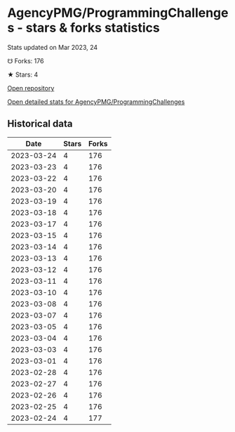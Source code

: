 # AgencyPMG/ProgrammingChallenges - stars & forks statistics

Stats updated on Mar 2023, 24

☋ Forks: 176

★ Stars: 4

[Open repository](https://github.com/AgencyPMG/ProgrammingChallenges)

[Open detailed stats for AgencyPMG/ProgrammingChallenges](https://reviewgithub.com/rep/AgencyPMG/ProgrammingChallenges)

## Historical data
| Date | Stars | Forks |
|------|-------|-------|
| 2023-03-24 | 4 | 176 | 
| 2023-03-23 | 4 | 176 | 
| 2023-03-22 | 4 | 176 | 
| 2023-03-20 | 4 | 176 | 
| 2023-03-19 | 4 | 176 | 
| 2023-03-18 | 4 | 176 | 
| 2023-03-17 | 4 | 176 | 
| 2023-03-15 | 4 | 176 | 
| 2023-03-14 | 4 | 176 | 
| 2023-03-13 | 4 | 176 | 
| 2023-03-12 | 4 | 176 | 
| 2023-03-11 | 4 | 176 | 
| 2023-03-10 | 4 | 176 | 
| 2023-03-08 | 4 | 176 | 
| 2023-03-07 | 4 | 176 | 
| 2023-03-05 | 4 | 176 | 
| 2023-03-04 | 4 | 176 | 
| 2023-03-03 | 4 | 176 | 
| 2023-03-01 | 4 | 176 | 
| 2023-02-28 | 4 | 176 | 
| 2023-02-27 | 4 | 176 | 
| 2023-02-26 | 4 | 176 | 
| 2023-02-25 | 4 | 176 | 
| 2023-02-24 | 4 | 177 | 

